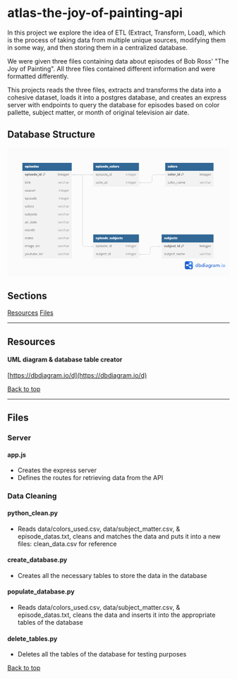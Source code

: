# atlas-the-joy-of-painting-api

In this project we explore the idea of ETL (Extract, Transform, Load), which is the process of taking data from multiple unique sources, modifying them in some way, and then storing them in a centralized database. 

We were given three files containing data about episodes of Bob Ross' "The Joy of Painting". All three files contained different information and were formatted differently.

This projects reads the three files, extracts and transforms the data into a cohesive dataset, loads it into a postgres database, and creates an express server with endpoints to query the database for episodes based on color pallette, subject matter, or month of original television air date.

## Database Structure
![UML_Diagram](UML_Diagram.png)

## Sections
<a name="Sections"></a>

[Resources](#Resources)
[Files](#Files)
__________________________________________________________________________________________________________________________________________
<a name="Resources"></a>

## Resources

#### UML diagram & database table creator
[https://dbdiagram.io/d](https://dbdiagram.io/d)

[Back to top](#Sections)
__________________________________________________________________________________________________________________________________________
<a name="Files"></a>

## Files

### Server
#### app.js
- Creates the express server
- Defines the routes for retrieving data from the API

### Data Cleaning
#### python_clean.py
- Reads data/colors_used.csv, data/subject_matter.csv, & episode_datas.txt, cleans and matches the data and puts it into a new files: clean_data.csv for reference

#### create_database.py
- Creates all the necessary tables to store the data in the database

#### populate_database.py
- Reads data/colors_used.csv, data/subject_matter.csv, & episode_datas.txt, cleans the data and inserts it into the appropriate tables of the database

#### delete_tables.py
- Deletes all the tables of the database for testing purposes

[Back to top](#Sections)
